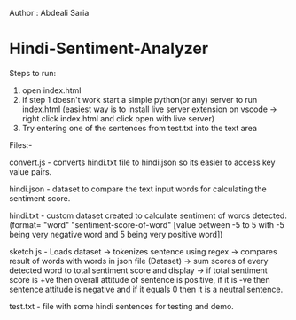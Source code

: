 Author : Abdeali Saria
# Hindi-Sentiment-Analyzer

Steps to run: 

  1. open index.html
  2. if step 1 doesn't work start a simple python(or any) server to run index.html (easiest way is to install live server extension on vscode -> right click index.html and click open with live server)
  3. Try entering one of the sentences from test.txt into the text area
 
Files:-

  convert.js - converts hindi.txt file to hindi.json so its easier to access key value pairs.
  
  hindi.json - dataset to compare the text input words for calculating the sentiment score.
  
  hindi.txt - custom dataset created to calculate sentiment of words detected. (format= "word" "sentiment-score-of-word" [value              between -5 to 5 with -5 being very negative word and 5 being very positive word])
  
  sketch.js - Loads dataset -> tokenizes sentence using regex -> compares result of words with words in json file (Dataset) -> sum scores of every detected word to total sentiment score and display -> if total sentiment score is +ve then overall attitude of sentence is positive, if it is -ve then sentence attitude is negative and if it equals 0 then it is a neutral sentence.
  
  test.txt - file with some hindi sentences for testing and demo.
